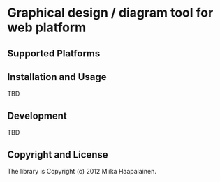 # Graphical design / diagram tool for web platform


## Supported Platforms


## Installation and Usage

TBD

## Development

TBD

## Copyright and License

The library is Copyright (c) 2012 Miika Haapalainen. 
